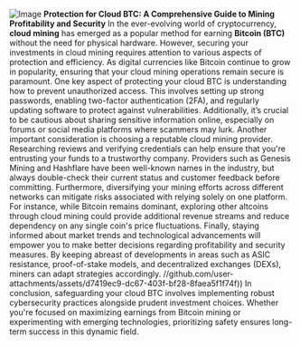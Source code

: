 
![Image](https://github.com/user-attachments/assets/d7419ec9-dc67-403f-bf28-8faea5f1f74f)
**Protection for Cloud BTC: A Comprehensive Guide to Mining Profitability and Security**
In the ever-evolving world of cryptocurrency, **cloud mining** has emerged as a popular method for earning **Bitcoin (BTC)** without the need for physical hardware. However, securing your investments in cloud mining requires attention to various aspects of protection and efficiency. As digital currencies like Bitcoin continue to grow in popularity, ensuring that your cloud mining operations remain secure is paramount.
One key aspect of protecting your cloud BTC is understanding how to prevent unauthorized access. This involves setting up strong passwords, enabling two-factor authentication (2FA), and regularly updating software to protect against vulnerabilities. Additionally, it’s crucial to be cautious about sharing sensitive information online, especially on forums or social media platforms where scammers may lurk.
Another important consideration is choosing a reputable cloud mining provider. Researching reviews and verifying credentials can help ensure that you're entrusting your funds to a trustworthy company. Providers such as Genesis Mining and Hashflare have been well-known names in the industry, but always double-check their current status and customer feedback before committing.
Furthermore, diversifying your mining efforts across different networks can mitigate risks associated with relying solely on one platform. For instance, while Bitcoin remains dominant, exploring other altcoins through cloud mining could provide additional revenue streams and reduce dependency on any single coin's price fluctuations.
Finally, staying informed about market trends and technological advancements will empower you to make better decisions regarding profitability and security measures. By keeping abreast of developments in areas such as ASIC resistance, proof-of-stake models, and decentralized exchanges (DEXs), miners can adapt strategies accordingly.
 //github.com/user-attachments/assets/d7419ec9-dc67-403f-bf28-8faea5f1f74f))
In conclusion, safeguarding your cloud BTC involves implementing robust cybersecurity practices alongside prudent investment choices. Whether you're focused on maximizing earnings from Bitcoin mining or experimenting with emerging technologies, prioritizing safety ensures long-term success in this dynamic field.
